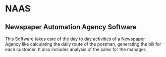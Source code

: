 # NAAS
Newspaper Automation Agency Software
------------------------------------
This Software takes care of the day to day activities of a Newspaper Agency like calculating the daily route of the postman, generating the bill for each customer. It also includes analysis of the sales for the manager.
